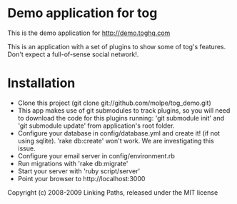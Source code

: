 Demo application for tog
========================

This is the demo application for http://demo.toghq.com

This is an application with a set of plugins to show some of tog's features. Don't expect a full-of-sense social network!.


Installation
============

* Clone this project (git clone git://github.com/molpe/tog_demo.git)
* This app makes use of git submodules to track plugins, so you will need to download the code for this plugins running: 'git submodule init' and 'git submodule update' from application's root folder.
* Configure your database in config/database.yml and create it! (if not using sqlite). 'rake db:create' won't work. We are investigating this issue.
* Configure your email server in config/environment.rb
* Run migrations with 'rake db:migrate'
* Start your server with 'ruby script/server'
* Point your browser to http://localhost:3000

Copyright (c) 2008-2009 Linking Paths, released under the MIT license